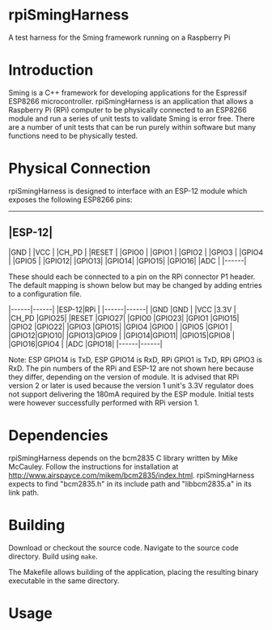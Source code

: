 # rpiSmingHarness
A test harness for the Sming framework running on a Raspberry Pi


# Introduction
Sming is a C++ framework for developing applications for the Espressif ESP8266 microcontroller. rpiSmingHarness is an application that allows a Raspberry Pi (RPi) computer to be physically connected to an ESP8266 module and run a series of unit tests to validate Sming is error free. There are a number of unit tests that can be run purely within software but many functions need to be physically tested.

# Physical Connection
rpiSmingHarness is designed to interface with an ESP-12 module which exposes the following ESP8266 pins:

--------
|ESP-12|
--------
|GND   |
|VCC   |
|CH_PD |
|RESET |
|GPIO0 |
|GPIO1 |
|GPIO2 |
|GPIO3 |
|GPIO4 |
|GPIO5 |
|GPIO12|
|GPIO13|
|GPIO14|
|GPIO15|
|GPIO16|
|ADC   |
|------|

These should each be connected to a pin on the RPi connector P1 header. The default mapping is shown below but may be changed by adding entries to a configuration file.

|------|------|
|ESP-12|RPi   |
|------|------|
|GND   |GND   |
|VCC   |3.3V  |
|CH_PD |GPIO25|
|RESET |GPIO27|
|GPIO0 |GPIO23|
|GPIO1 |GPIO15|
|GPIO2 |GPIO22|
|GPIO3 |GPIO15|
|GPIO4 |GPIO0 |
|GPIO5 |GPIO1 |
|GPIO12|GPIO10|
|GPIO13|GPIO9 |
|GPIO14|GPIO11|
|GPIO15|GPIO8 |
|GPIO16|GPIO4 |
|ADC   |GPIO18|
|------|------|

Note: ESP GPIO14 is TxD, ESP GPIO14 is RxD, RPi GPIO1 is TxD, RPi GPIO3 is RxD.
The pin numbers of the RPi and ESP-12 are not shown here because they differ, depending on the version of module.
It is advised that RPi version 2 or later is used because the version 1 unit's 3.3V regulator does not support delivering the 180mA required by the ESP module. Initial tests were however successfully performed with RPi version 1.

# Dependencies
rpiSmingHarness depends on the bcm2835 C library written by Mike McCauley. Follow the instructions for installation at http://www.airspayce.com/mikem/bcm2835/index.html. rpiSmingHarness expects to find "bcm2835.h" in its include path and "libbcm2835.a" in its link path.

# Building
Download or checkout the source code.
Navigate to the source code directory.
Build using `make`.

The Makefile allows building of the application, placing the resulting binary executable in the same directory.

# Usage
